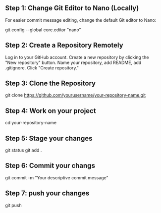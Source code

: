 ## Step 1: Change Git Editor to Nano (Locally)

For easier commit message editing, change the default Git editor to Nano:

git config --global core.editor "nano"

## Step 2: Create a Repository Remotely
Log in to your GitHub account.
Create a new repository by clicking the "New repository" button.
Name your repository, add README, add .gitignore.
Click "Create repository."

## Step 3: Clone the Repository
git clone https://github.com/yourusername/your-repository-name.git

## Step 4: Work on your project
cd your-repository-name

## Step 5: Stage your changes
git status
git add .

## Step 6: Commit your changs
git commit -m "Your descriptive commit message"

## Step 7: push your changes
git push

